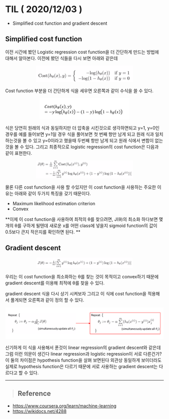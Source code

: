 # TIL ( 2020/12/03 )

- Simplified cost function and gradient descent



## Simplified cost function

이전 시간에 봤던 Logistic regression cost function을 더 간단하게 만드는 방법에 대해서 알아본다. 이전에 봤던 식들을 다시 보면 아래와 같은데 

<p align="center"><img src="../image/Machine/12.03/001.PNG" style="zoom:30%;"/></p>

Cost function 부분을 더 간단하게 식을 세우면 오른쪽과 같이 수식을 쓸 수 있다. 

  <p align="center"><img src="../image/Machine/12.03/002.PNG" style="zoom:70%;"/></p>

식은 당연히 원래의 식과 동일하지만 더 압축을 시킨것으로 생각하면되고 y=1, y=0인 경우를 예를 들어보면 y=1일 경우 식을 풀어보면 첫 번째 항만 남게 되고 원래 식과 일치하는것을 볼 수 있고 y=0이라고 했을때 두번째 항만 남게 되고 원래 식에서 변함이 없는것을 볼 수 있다. 그리고 최종적으로 logistic regression의 cost function은 다음과 같이 표현한다.

  <p align="center"><img src="../image/Machine/12.03/003.PNG" style="zoom:30%;"/></p>

물론 다른 cost function을 사용 할 수있지만 이 cost function을 사용하는 주요한 이유는 아래와 같이 두가지 특징을 갖기 때문이다. 

- Maximum likelihood estimation criterion
- Convex

  

**이제 이 cost function을 사용하여 최적의 &theta;를 찾으려면, J(&theta;)의 최소화 하다보면 몇개의 &theta;를 구하게 될텐데 새로운 x를 어떤 class에 넣을지 sigmoid function의 값이 0.5보다 큰지 작은지를 확인하면 된다. **

  

## Gradient descent

  <p align="center"><img src="../image/Machine/12.03/004.PNG" style="zoom:30%;"/></p>

우리는 이 cost function을 최소화하는 &theta;를 찾는 것이 목적이고 convex하기 때문에 gradient descent를 이용해 최적에 &theta;를 찾을 수 있다. 

gradient descent 식을 다시 상기 시켜보자 그리고 이 식에 cost function을 적용해서 풀게되면 오른쪽과 같이 정의 할 수 있다.

  <p align="center"><img src="../image/Machine/12.03/005.PNG" style="zoom:80%;"/></p>

  

신기하게 이 식을 사용해서 푼것이 linear regression의 gradient descent와 같은데 그럼 이런 의문이 생긴다 linear regression과 logistic regression이 서로 다른건가? 이 둘의 차이점은 hypothesis function을 살펴 보면된다 외관상 동일하게 보이더라도 실제로 hypothesis function은 다르기 때문에 서로 사용하는 gradient descent는 다르다고 할 수 있다. 

****

>## Reference

- https://www.coursera.org/learn/machine-learning
- https://wikidocs.net/4288

